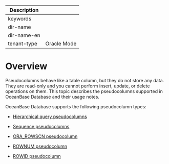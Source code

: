 | Description   |                 |
|---------------|-----------------|
| keywords      |                 |
| dir-name      |                 |
| dir-name-en   |                 |
| tenant-type   | Oracle Mode     |

# Overview

Pseudocolumns behave like a table column, but they do not store any data. They are read-only and you cannot perform insert, update, or delete operations on them. This topic describes the pseudocolumns supported in OceanBase Database and their usage notes.

OceanBase Database supports the following pseudocolumn types:

* [Hierarchical query pseudocolumns](../200.pseudo-column-of-oracle-mode/200.hierarchical-query-pseudo-columns-of-oracle-mode.md)

* [Sequence pseudocolumns](../200.pseudo-column-of-oracle-mode/300.sequence-pseudo-column-of-oracle-mode.md)

* [ORA_ROWSCN pseudocolumn](../200.pseudo-column-of-oracle-mode/400.ora_rowscn-pseudo-column-of-oracle-mode.md)

* [ROWNUM pseudocolumn](../200.pseudo-column-of-oracle-mode/500.rownum-pseudo-column-of-oracle-mode.md)

* [ROWID pseudocolumn](../200.pseudo-column-of-oracle-mode/600.rowid-pseudo-column-of-oracle-mode.md)
